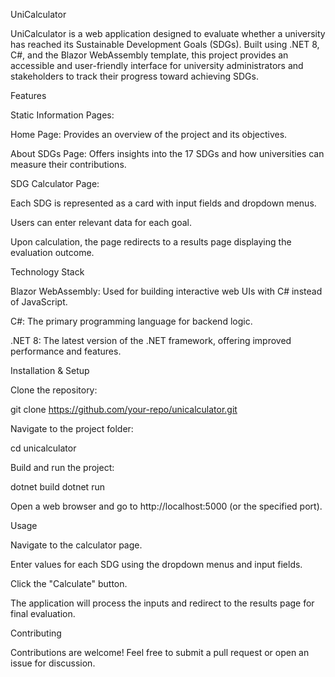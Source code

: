 UniCalculator

UniCalculator is a web application designed to evaluate whether a university has reached its Sustainable Development Goals (SDGs). Built using .NET 8, C#, and the Blazor WebAssembly template, this project provides an accessible and user-friendly interface for university administrators and stakeholders to track their progress toward achieving SDGs.

Features

Static Information Pages:

Home Page: Provides an overview of the project and its objectives.

About SDGs Page: Offers insights into the 17 SDGs and how universities can measure their contributions.

SDG Calculator Page:

Each SDG is represented as a card with input fields and dropdown menus.

Users can enter relevant data for each goal.

Upon calculation, the page redirects to a results page displaying the evaluation outcome.

Technology Stack

Blazor WebAssembly: Used for building interactive web UIs with C# instead of JavaScript.

C#: The primary programming language for backend logic.

.NET 8: The latest version of the .NET framework, offering improved performance and features.

Installation & Setup

Clone the repository:

git clone https://github.com/your-repo/unicalculator.git

Navigate to the project folder:

cd unicalculator

Build and run the project:

dotnet build
dotnet run

Open a web browser and go to http://localhost:5000 (or the specified port).

Usage

Navigate to the calculator page.

Enter values for each SDG using the dropdown menus and input fields.

Click the "Calculate" button.

The application will process the inputs and redirect to the results page for final evaluation.

Contributing

Contributions are welcome! Feel free to submit a pull request or open an issue for discussion.

